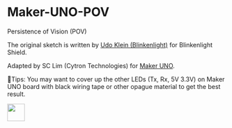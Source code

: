 # Maker-UNO-POV
Persistence of Vision (POV)

The original sketch is written by <a href="https://blog.blinkenlight.net/experiments/basic-effects/pov-reloaded/">Udo Klein (Blinkenlight)</a> for Blinkenlight Shield.

Adapted by SC Lim (Cytron Technologies) for <a href="https://makeruno.com.my/">Maker UNO</a>.

🔹Tips: You may want to cover up the other LEDs (Tx, Rx, 5V 3.3V) on Maker UNO board with black wiring tape or other opague material to get the best result.

<img src="https://ksr-ugc.imgix.net/assets/020/696/099/ea095015638ff1e07f8b58f68aafac41_original.gif?w=639&fit=max&v=1522215857&auto=format&gif-q=50&q=92&s=54c252c6a5c693b93074c9550dbaa286" width="40" height="40" />
